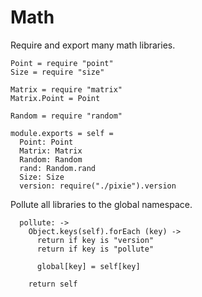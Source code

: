Math
====

Require and export many math libraries.

    Point = require "point"
    Size = require "size"

    Matrix = require "matrix"
    Matrix.Point = Point

    Random = require "random"

    module.exports = self =
      Point: Point
      Matrix: Matrix
      Random: Random
      rand: Random.rand
      Size: Size
      version: require("./pixie").version

Pollute all libraries to the global namespace.

      pollute: ->
        Object.keys(self).forEach (key) ->
          return if key is "version"
          return if key is "pollute"

          global[key] = self[key]

        return self
